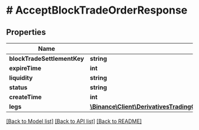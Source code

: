 # # AcceptBlockTradeOrderResponse

## Properties

Name | Type | Description | Notes
------------ | ------------- | ------------- | -------------
**blockTradeSettlementKey** | **string** |  | [optional]
**expireTime** | **int** |  | [optional]
**liquidity** | **string** |  | [optional]
**status** | **string** |  | [optional]
**createTime** | **int** |  | [optional]
**legs** | [**\Binance\Client\DerivativesTradingOptions\Model\AcceptBlockTradeOrderResponseLegsInner[]**](AcceptBlockTradeOrderResponseLegsInner.md) |  | [optional]

[[Back to Model list]](../../README.md#models) [[Back to API list]](../../README.md#endpoints) [[Back to README]](../../README.md)
